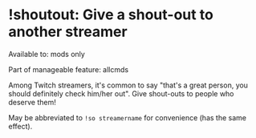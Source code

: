 # !shoutout: Give a shout-out to another streamer

Available to: mods only

Part of manageable feature: allcmds

Among Twitch streamers, it's common to say "that's a great person, you should
definitely check him/her out". Give shout-outs to people who deserve them!

May be abbreviated to `!so streamername` for convenience (has the same effect).


